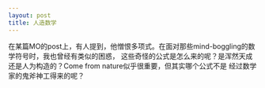 ```yaml
---
layout: post
title: 人造数学
---
```

在某篇MO的post上，有人提到，他憎恨多项式。在面对那些mind-boggling的数学符号时，我也曾经有类似的困惑，
这些奇怪的公式是怎么来的呢？是浑然天成还是人为构造的？Come from nature似乎很重要，但其实哪个公式不是
经过数学家的鬼斧神工得来的呢？
